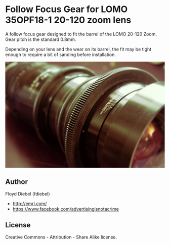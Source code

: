 Follow Focus Gear for LOMO 35OPF18-1 20-120 zoom lens
=============

A follow focus gear designed to fit the barrel of the LOMO 20-120 Zoom. Gear pitch is the standard 0.8mm.

Depending on your lens and the wear on its barrel, the fit may be tight enough to require a bit of sanding before installation.

![Image](https://github.com/fdiebel/lomo-35opf18-1-ff/blob/master/img/01.jpg)

Author
--------
Floyd Diebel (fdiebel)
* <http://emrl.com/>
* <https://www.facebook.com/advertisingisnotacrime> 

License
--------
Creative Commons - Attribution - Share Alike license.  
